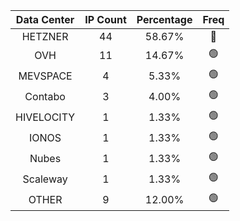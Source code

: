 | Data Center | IP Count | Percentage | Freq |
|:------------:|:--------:|:-----------:|:-----:|
| HETZNER | 44 | 58.67% | 🔴 |
| OVH | 11 | 14.67% | 🟢 |
| MEVSPACE | 4 | 5.33% | 🟢 |
| Contabo | 3 | 4.00% | 🟢 |
| HIVELOCITY | 1 | 1.33% | 🟢 |
| IONOS | 1 | 1.33% | 🟢 |
| Nubes | 1 | 1.33% | 🟢 |
| Scaleway | 1 | 1.33% | 🟢 |
| OTHER | 9 | 12.00% | 🟢 |